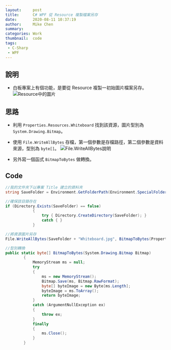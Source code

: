 ```yaml
---
layout:     post
title:      C# WPF 從 Resource 複製檔案另存
date:       2020-08-11 10:37:19
author:     Mike Chen
summary:    
categories: Work
thumbnail:  code
tags:
 - C-Sharp
 - WPF
---
```



## 說明
* 白板專案上有個功能，是要從 Resource 複製一初始圖片檔案另存。
![Resource中的圖片](https://i.imgur.com/SkubYQj.png)

## 思路
* 利用 `Properties.Resources.Whiteboard` 找到該資源，圖片型別為 `System.Drawing.Bitmap`。
* 使用 `File.WriteAllBytes` 存檔，第一個參數是存檔路徑，第二個參數是資料來源，型別為 `byte[]`。
![File.WriteAllBytes說明](https://i.imgur.com/jcadM4Z.png)

* 另外寫一個函式 `BitmapToBytes` 做轉換。


## Code
```csharp
//我的文件夾下以專案 Title 建立的資料夾
string SaveFolder = Environment.GetFolderPath(Environment.SpecialFolder.MyDocuments) + "\\" + this.Title + "\\";

//確保該目錄存在
if (Directory.Exists(SaveFolder) == false)
            {
                try { Directory.CreateDirectory(SaveFolder); }
                catch { }
            }

//將資源圖片另存
File.WriteAllBytes(SaveFolder + "Whiteboard.jpg", BitmapToBytes(Properties.Resources.Whiteboard));

//型別轉換
public static byte[] BitmapToBytes(System.Drawing.Bitmap Bitmap)
        {
            MemoryStream ms = null;
            try
            {
                ms = new MemoryStream();
                Bitmap.Save(ms, Bitmap.RawFormat);
                byte[] byteImage = new Byte[ms.Length];
                byteImage = ms.ToArray();
                return byteImage;
            }
            catch (ArgumentNullException ex)
            {
                throw ex;
            }
            finally
            {
                ms.Close();
            }
        } 
```
